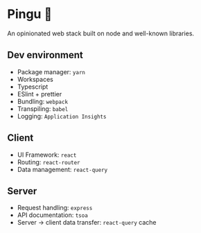 # Pingu 🐧
An opinionated web stack built on node and well-known libraries.

## Dev environment

- Package manager: `yarn`
- Workspaces
- Typescript
- ESlint + prettier
- Bundling: `webpack`
- Transpiling: `babel`
- Logging: `Application Insights`

## Client

- UI Framework: `react`
- Routing: `react-router`
- Data management: `react-query`

## Server

- Request handling: `express`
- API documentation: `tsoa`
- Server -> client data transfer: `react-query` cache